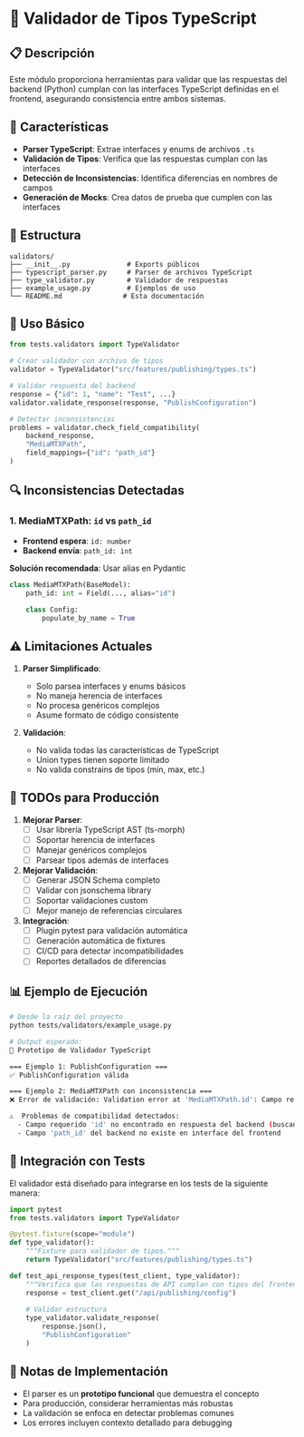 # 🧪 Validador de Tipos TypeScript

## 📋 Descripción

Este módulo proporciona herramientas para validar que las respuestas del backend (Python) cumplan con las interfaces TypeScript definidas en el frontend, asegurando consistencia entre ambos sistemas.

## 🎯 Características

- **Parser TypeScript**: Extrae interfaces y enums de archivos `.ts`
- **Validación de Tipos**: Verifica que las respuestas cumplan con las interfaces
- **Detección de Inconsistencias**: Identifica diferencias en nombres de campos
- **Generación de Mocks**: Crea datos de prueba que cumplen con las interfaces

## 📁 Estructura

```
validators/
├── __init__.py              # Exports públicos
├── typescript_parser.py     # Parser de archivos TypeScript
├── type_validator.py        # Validador de respuestas
├── example_usage.py         # Ejemplos de uso
└── README.md               # Esta documentación
```

## 🚀 Uso Básico

```python
from tests.validators import TypeValidator

# Crear validador con archivo de tipos
validator = TypeValidator("src/features/publishing/types.ts")

# Validar respuesta del backend
response = {"id": 1, "name": "Test", ...}
validator.validate_response(response, "PublishConfiguration")

# Detectar inconsistencias
problems = validator.check_field_compatibility(
    backend_response,
    "MediaMTXPath",
    field_mappings={"id": "path_id"}
)
```

## 🔍 Inconsistencias Detectadas

### 1. MediaMTXPath: `id` vs `path_id`

- **Frontend espera**: `id: number`
- **Backend envía**: `path_id: int`

**Solución recomendada**: Usar alias en Pydantic

```python
class MediaMTXPath(BaseModel):
    path_id: int = Field(..., alias="id")
    
    class Config:
        populate_by_name = True
```

## ⚠️ Limitaciones Actuales

1. **Parser Simplificado**:
   - Solo parsea interfaces y enums básicos
   - No maneja herencia de interfaces
   - No procesa genéricos complejos
   - Asume formato de código consistente

2. **Validación**:
   - No valida todas las características de TypeScript
   - Union types tienen soporte limitado
   - No valida constrains de tipos (min, max, etc.)

## 🔧 TODOs para Producción

1. **Mejorar Parser**:
   - [ ] Usar librería TypeScript AST (ts-morph)
   - [ ] Soportar herencia de interfaces
   - [ ] Manejar genéricos complejos
   - [ ] Parsear tipos además de interfaces

2. **Mejorar Validación**:
   - [ ] Generar JSON Schema completo
   - [ ] Validar con jsonschema library
   - [ ] Soportar validaciones custom
   - [ ] Mejor manejo de referencias circulares

3. **Integración**:
   - [ ] Plugin pytest para validación automática
   - [ ] Generación automática de fixtures
   - [ ] CI/CD para detectar incompatibilidades
   - [ ] Reportes detallados de diferencias

## 📊 Ejemplo de Ejecución

```bash
# Desde la raíz del proyecto
python tests/validators/example_usage.py

# Output esperado:
🧪 Prototipo de Validador TypeScript

=== Ejemplo 1: PublishConfiguration ===
✅ PublishConfiguration válida

=== Ejemplo 2: MediaMTXPath con inconsistencia ===
❌ Error de validación: Validation error at 'MediaMTXPath.id': Campo requerido 'id' faltante

⚠️  Problemas de compatibilidad detectados:
  - Campo requerido 'id' no encontrado en respuesta del backend (buscando como 'path_id')
  - Campo 'path_id' del backend no existe en interface del frontend
```

## 🤝 Integración con Tests

El validador está diseñado para integrarse en los tests de la siguiente manera:

```python
import pytest
from tests.validators import TypeValidator

@pytest.fixture(scope="module")
def type_validator():
    """Fixture para validador de tipos."""
    return TypeValidator("src/features/publishing/types.ts")

def test_api_response_types(test_client, type_validator):
    """Verifica que las respuestas de API cumplan con tipos del frontend."""
    response = test_client.get("/api/publishing/config")
    
    # Validar estructura
    type_validator.validate_response(
        response.json(),
        "PublishConfiguration"
    )
```

## 📝 Notas de Implementación

- El parser es un **prototipo funcional** que demuestra el concepto
- Para producción, considerar herramientas más robustas
- La validación se enfoca en detectar problemas comunes
- Los errores incluyen contexto detallado para debugging